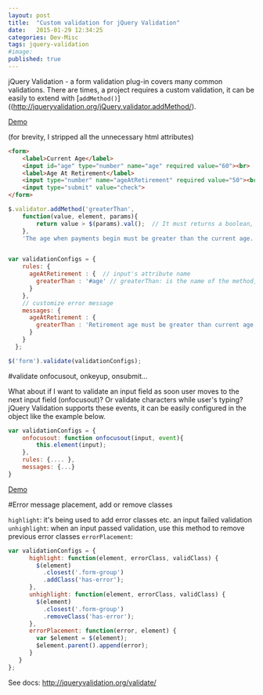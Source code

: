 ```yaml
---
layout: post
title:  "Custom validation for jQuery Validation"
date:   2015-01-29 12:34:25
categories: Dev-Misc
tags: jquery-validation
#image:
published: true
---
```


jQuery Validation - a form validation plug-in covers many common validations. There are times, a project requires a custom validation, it can be easily to extend with [`addMethod()`]((http://jqueryvalidation.org/jQuery.validator.addMethod/).

[Demo](http://jsbin.com/covawaboxi/1/edit?html,js,output)

(for brevity, I stripped all the unnecessary html attributes)


```html
<form>
    <label>Current Age</label>
    <input id="age" type="number" name="age" required value="60"><br>
    <label>Age At Retirement</label>
    <input type="number" name="ageAtRetirement" required value="50"><br>
    <input type="submit" value="check">
</form>
```


```javascript
$.validator.addMethod('greaterThan',
    function(value, element, params){
        return value > $(params).val();  // It must returns a boolean, true: passed or false: failed.
    },
    'The age when payments begin must be greater than the current age. ');  // default error message


var validationConfigs = {
    rules: {
      ageAtRetirement : {  // input's attribute name
        greaterThan : '#age' // greaterThan: is the name of the method, #age: if the inputs to compare
      }
    },
    // customize error message
    messages: {
      ageAtRetirement : {
        greaterThan : 'Retirement age must be greater than current age'
      }
    }
  };

$('form').validate(validationConfigs);
```

#validate onfocusout, onkeyup, onsubmit...

What about if I want to validate an input field as soon user moves to the next input field (onfocusout)? Or validate characters while user's typing?
jQuery Validation supports these events, it can be easily configured in the object like the example below.


```javascript
var validationConfigs = {
    onfocusout: function onfocusout(input, event){
        this.element(input);
    },
    rules: {.... },
    messages: {...}
}
```

[Demo](http://jsbin.com/jiqidoruja/1/edit)


#Error message placement, add or remove classes


`highlight`: it's being used to add error classes etc. an input failed validation
`unhighlight`: when an input passed validation, use this method to remove previous error classes
`errorPlacement`:

```javascript
var validationConfigs = {
      highlight: function(element, errorClass, validClass) {
        $(element)
          .closest('.form-group')
          .addClass('has-error');
      },
      unhighlight: function(element, errorClass, validClass) {
        $(element)
          .closest('.form-group')
          .removeClass('has-error');
      },
      errorPlacement: function(error, element) {
        var $element = $(element);
        $element.parent().append(error);
      }
   }
};
```

See docs: <http://jqueryvalidation.org/validate/>



